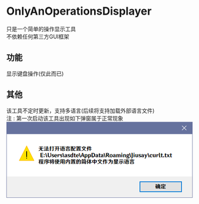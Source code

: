 # OnlyAnOperationsDisplayer
只是一个简单的操作显示工具  
不依赖任何第三方GUI框架
## 功能
显示键盘操作(仅此而已)
## 其他
该工具不定时更新，支持多语言(后续将支持加载外部语言文件)  
注 : 第一次启动该工具出现如下弹窗属于正常现象  
![image](images/warnmb_1.png)
